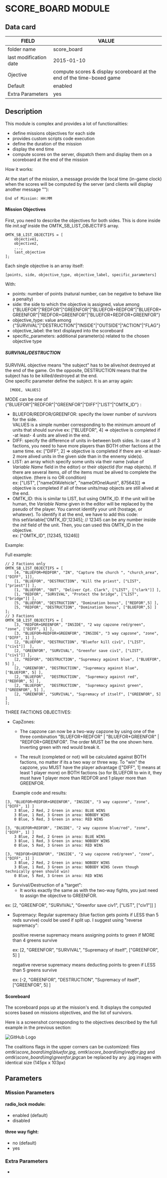 # SCORE_BOARD MODULE

## Data card

| FIELD                   | VALUE
|-------------------------|-------------
| folder name             | score_board
| last modification date  | 2015-01-10
| Ojective                | compute scores & display scoreboard at the end of the time-boxed game
| Default                 | enabled
| Extra Parameters        | yes

## Description

This module is complex and provides a lot of functionalities:

* define missions objectives for each side
* provides custom scripts code execution
* define the duration of the mission
* display the end time
* compute scores on the server, dispatch them and display them on a scoreboard at the end of the mission

How it works:

At the start of the mission, a message provide the local time (in-game clock) when the scores will be computed by the server (and clients will display another message ""):

    End of Mission: HH:MM


#### Mission Objectives

First, you need to describe the objectives for both sides. This is done inside file *init.sqf* inside the OMTK_SB_LIST_OBJECTIFS array. 

    OMTK_SB_LIST_OBJECTIFS = [  
	    objective1,  
	    objective2,  
	    ...,  
	    last_objective
    ];  

Each single objective is an array itself:

    [points, side, objective_type, objective_label, specific_parameters]  

With:

* points: number of points (natural number, can be negative to behave like a penalty)
* side: the side to which the objective is assigned, value among {"BLUEFOR"|"REDFOR"|"GREENFOR"|"BLUEFOR+REDFOR"|"BLUEFOR+GREENFOR"|"REDFOR+GREENFOR"|"BLUEFOR+REDFOR+GREENFOR"}
* objective_type: value among {"SURVIVAL"|"DESTRUCTION"|"INSIDE"|"OUTSIDE"|"ACTION"|"FLAG"}
* objective_label: the text displayed into the scoreboard
* specific_parameters: additional parameter(s) related to the chosen objective type

##### SURVIVAL/DESTRUCTION

SURVIVAL objective means "the subject" has to be alive/not destroyed at the end of the game. On the opposite, DESTRUCTION means that the subject has to be killed/destroyed at the end.  
One specific parameter define the subject. It is an array again:  

      [MODE, VALUES]

MODE can be one of {"BLUEFOR"|"REDFOR"|"GREENFOR"|"DIFF"|"LIST"|"OMTK_ID"} :

* BLUEFOR/REDFOR/GREENFOR: specify the lower number of survivors for the side.  
VALUES is a simple number corresponding to the minimum amount of units that should survive
ex: ["BLUEFOR", 4] => objective is completed if -at least- 4 units are alived in the end.
* DIFF: specify the difference of units in-between both sides. In case of 3 factions, you need to have more players than BOTH other factions at the same time.
ex: ["DIFF", 2] => objective is completed if there are -at least- 2 more alived units in the given side than in the ennemy side(s).
* LIST: an array which specify some units via their name (value of *Variable Name* field in the editor) or their objectId (for map objects). If there are several items, *all* of the items must be alived to complete the objective. (there is no OR condition)  
ex: ["LIST", ["nameOfAVehicle", "nameOfOneIAunit", 875643]] => objective is completed if all of these units/map objects are still alived at the end.
* OMTK_ID: this is similar to LIST, but using OMTK_ID. If the unit will be human, the *Variable Name* given in the editor will be replaced by the pseudo of the player. You cannot identify your unit (hostage, or whatever). To identify it at the end, we have to add this code:  
      this setVariable['OMTK_ID',12345]; // 12345 can be any number
inside the *init* field of the unit. Then, you can used this OMTK_ID in the objective.  
ex: ["OMTK_ID", [12345, 13246]]

Example:



Full example: 
```
// 2 Factions only
OMTK_SB_LIST_OBJECTIFS = [  
    [4, "BLUEFOR+REDFOR", "IN", "Capture the church ", "church_area", ["DIFF", 1]],  
    [1, "BLUEFOR", "DESTRUCTION", "Kill the priest", ["LIST", ["priest"]] ],  
    [1, "BLUEFOR", "OUT", "Deliver Cpt. Clark", ["LIST", ["clark"]] ],  
    [1, "REDFOR", "SURVIVAL", "Protect the bridge", ["LIST", ["bridge"]] ],  
    [5, "BLUEFOR", "DESTRUCTION", "Domination bonus", ["REDFOR",5] ],  
    [5, "REDFOR", "DESTRUCTION", "Domination bonus", ["BLUEFOR",5] ]  
];  
// 3 Factions
OMTK_SB_LIST_OBJECTIFS = [
    [3, "REDFOR+GREENFOR", "INSIDE", "2 way capzone red/green", "zone", ["DIFF", 1] ],
    [3, "BLUEFOR+REDFOR+GREENFOR", "INSIDE", "3 way capzone", "zone", ["DIFF", 1] ],
    [2, "BLUEFOR", "DESTRUCTION", "Bluefor kill civ1", ["LIST", ["civ1"]]  ],
    [2, "GREENFOR", "SURVIVAL", "Greenfor save civ1", ["LIST", ["civ1"]] ],
    [2, "REDFOR", "DESTRUCTION", "Supremacy against blue", ["BLUEFOR", 5] ],
    [2, "GREENFOR", "DESTRUCTION", "Supremacy against blue", ["BLUEFOR", 5] ],
    [2, "BLUEFOR",  "DESTRUCTION",  "Supremacy against red", ["REDFOR", 5] ],
    [2, "BLUEFOR",  "DESTRUCTION",  "Supremacy against green", ["GREENFOR", 5] ],
    [2, "GREENFOR", "SURVIVAL", "Supremacy of itself", ["GREENFOR", 5] ]
];
```

THREE FACTIONS OBJECTIVES:

* CapZones:
	- The capzone can now be a two-way capzone by using one of the three combination "BLUEFOR+REDFOR" | "BLUEFOR+GREENFOR" | "REDFOR+GREENFOR". The order MUST be the one shown here. Inverting green with red would break it.
	
	- The result (completed or not) will be calculated against BOTH factions, no matter if its a two way or three way. To "win" the capzone, you MUST have the player advantage (["DIFF", 1] means at least 1 player more) on BOTH factions (so for BLUEFOR to win it, they must have 1 player more than REDFOR and 1 player more than GREENFOR.
	
	Example code and results:
```
[3, "BLUEFOR+REDFOR+GREENFOR", "INSIDE", "3 way capzone", "zone", ["DIFF", 1] ]
	3 Blue, 2 Red, 2 Green in area: BLUE WINS
	3 Blue, 1 Red, 3 Green in area: NOBODY WINS
	0 Blue, 5 Red, 3 Green in area: RED WINS
		
[3, "BLUEFOR+REDFOR", "INSIDE", "2 way capzone blue/red", "zone", ["DIFF", 1] ]
	3 Blue, 2 Red, 2 Green in area: BLUE WINS
	3 Blue, 1 Red, 3 Green in area: NOBODY WINS
	0 Blue, 5 Red, 3 Green in area: RED WINS
		
[3, "REDFOR+GREENFOR", "INSIDE", "2 way capzone red/green", "zone", ["DIFF", 1] ]
	3 Blue, 2 Red, 2 Green in area: NOBODY WINS
	3 Blue, 1 Red, 3 Green in area: NOBODY WINS (even though technically green should win)
	0 Blue, 5 Red, 3 Green in area: RED WINS
```
* Survival/Destruction of a "target":
  - It works exactly the same as with the two-way fights, you just need to assign the objective to GREENFOR.
	
ex: [2, "GREENFOR", "SURVIVAL", "Greenfor save civ1", ["LIST", ["civ1"]] ]
	
* Supremacy:
 Regular supremacy (blue faction gets points if LESS than 5 reds survive) could be used if split up. I suggest using "reverse supremacy":

   positive reverse supremacy means assigning points to green if MORE than 4 greens survive 

   ex: [2, "GREENFOR", "SURVIVAL", "Supremacy of itself", ["GREENFOR", 5] ]
	
   negative reverse supremacy means deducting points to green if LESS than 5 greens survive

   ex: [-2, "GREENFOR", "DESTRUCTION", "Supremacy of itself", ["GREENFOR", 5] ]

#### Scoreboard

The scoreboard pops up at the mission's end. It displays the computed scores based on missions objectives, and the list of survivors.

Here is a screenshot corresponding to the objectives described by the full example in the previous section:

![GitHub Logo](../wiki/img/scoreboard.png)

The coalitions flags in the upper corners can be customized: files *omtk\\score_board\\img\\bluefor.jpg*, *omtk\\score_board\\img\\redfor.jpg* and *omtk\\score_board\\img\\greenfor.jpg*can be replaced by any .jpg images with identical size (145px x 103px)

## Parameters

### Mission Parameters

#### radio_lock module:
* enabled (default)
* disabled

#### three way fight:
* no (default)
* yes

### Extra Parameters

-
